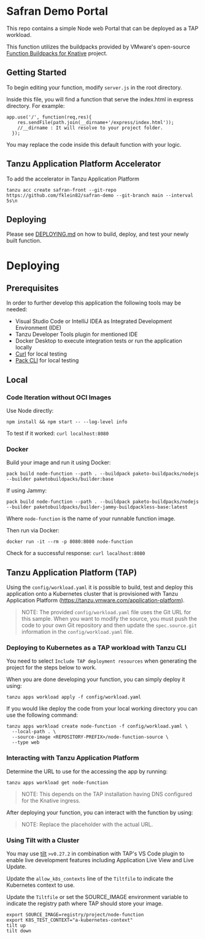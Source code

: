 # Safran Demo Portal

This repo contains a simple Node web Portal that can be deployed as a TAP workload.

This function utilizes the buildpacks provided by VMware's open-source [Function Buildpacks for Knative](https://github.com/vmware-tanzu/function-buildpacks-for-knative) project.

## Getting Started

To begin editing your function, modify `server.js` in the root directory.

Inside this file, you will find a function that serve the index.html in express directory. For example:

```
app.use('/', function(req,res){
    res.sendFile(path.join(__dirname+'/express/index.html'));
    //__dirname : It will resolve to your project folder.
  });
```

You may replace the code inside this default function with your logic.

## Tanzu Application Platform Accelerator

To add the accelerator in Tanzu Application Platform

~~~
tanzu acc create safran-front --git-repo https://github.com/fklein82/safran-demo --git-branch main --interval 5s\n
~~~


## Deploying

Please see [DEPLOYING.md](DEPLOYING.md) on how to build, deploy, and test your newly built function.
# Deploying

## Prerequisites

In order to further develop this application the following tools may be needed:
- Visual Studio Code or IntelliJ IDEA as Integrated Development Environment (IDE)
- Tanzu Developer Tools plugin for mentioned IDE
- Docker Desktop to execute integration tests or run the application locally
- [Curl](https://curl.se/download.html) for local testing
- [Pack CLI](https://buildpacks.io/docs/tools/pack/) for local testing

## Local

### Code Iteration without OCI Images

Use Node directly: 
```
npm install && npm start -- --log-level info
```

To test if it worked: `curl localhost:8080`

### Docker

Build your image and run it using Docker: 

```
pack build node-function --path . --buildpack paketo-buildpacks/nodejs --builder paketobuildpacks/builder:base
```

If using Jammy:

```
pack build node-function --path . --buildpack paketo-buildpacks/nodejs --builder paketobuildpacks/builder-jammy-buildpackless-base:latest
```

Where `node-function` is the name of your runnable function image.

Then run via Docker:

```
docker run -it --rm -p 8080:8080 node-function
```

Check for a successful response: `curl localhost:8080`

## Tanzu Application Platform (TAP)

Using the `config/workload.yaml` it is possible to build, test and deploy this application onto a
Kubernetes cluster that is provisioned with Tanzu Application Platform (https://tanzu.vmware.com/application-platform).

> NOTE: The provided `config/workload.yaml` file uses the Git URL for this sample. When you want to modify the source, you must push the code to your own Git repository and then update the `spec.source.git` information in the `config/workload.yaml` file.


### Deploying to Kubernetes as a TAP workload with Tanzu CLI

You need to select `Include TAP deployment resources` when generating the project for the steps below to work.

When you are done developing your function, you can simply deploy it using:

```
tanzu apps workload apply -f config/workload.yaml
```

If you would like deploy the code from your local working directory you can use the following command:

```
tanzu apps workload create node-function -f config/workload.yaml \
  --local-path . \
  --source-image <REPOSITORY-PREFIX>/node-function-source \
  --type web
```

### Interacting with Tanzu Application Platform

Determine the URL to use for the accessing the app by running:

```
tanzu apps workload get node-function
```

> NOTE: This depends on the TAP installation having DNS configured for the Knative ingress.

After deploying your function, you can interact with the function by using:

> NOTE: Replace the <URL> placeholder with the actual URL.

### Using Tilt with a Cluster

You may use [tilt](https://github.com/tilt-dev/tilt) `>v0.27.2` in combination with TAP's VS Code plugin to enable live development features including Application Live View and Live Update.

Update the `allow_k8s_contexts` line of the `Tiltfile` to indicate the Kubernetes context to use. 

Update the `Tiltfile` or set the SOURCE_IMAGE environment variable to indicate the registry path where TAP should store your image. 

```
export SOURCE_IMAGE=registry/project/node-function
export K8S_TEST_CONTEXT="a-kubernetes-context"
tilt up
tilt down
```
